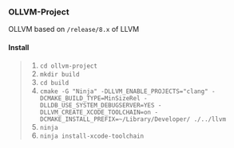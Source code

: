 ### OLLVM-Project

OLLVM based on  `/release/8.x` of LLVM

#### Install

> 1. `cd ollvm-project`
> 2. `mkdir build`
> 3. `cd build`
> 4. `cmake -G "Ninja" -DLLVM_ENABLE_PROJECTS="clang" -DCMAKE_BUILD_TYPE=MinSizeRel -DLLDB_USE_SYSTEM_DEBUGSERVER=YES -DLLVM_CREATE_XCODE_TOOLCHAIN=on -DCMAKE_INSTALL_PREFIX=~/Library/Developer/ ./../llvm`
> 5. `ninja`
> 6. `ninja install-xcode-toolchain`
